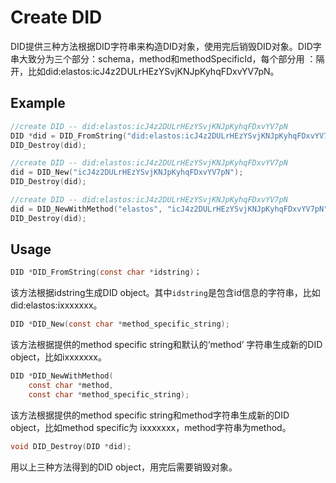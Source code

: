 # Create DID

DID提供三种方法根据DID字符串来构造DID对象，使用完后销毁DID对象。DID字串大致分为三个部分：schema，method和methodSpecificId，每个部分用 ：隔开，比如did:elastos:icJ4z2DULrHEzYSvjKNJpKyhqFDxvYV7pN。

## Example

```c
//create DID -- did:elastos:icJ4z2DULrHEzYSvjKNJpKyhqFDxvYV7pN
DID *did = DID_FromString("did:elastos:icJ4z2DULrHEzYSvjKNJpKyhqFDxvYV7pN");
DID_Destroy(did);

//create DID -- did:elastos:icJ4z2DULrHEzYSvjKNJpKyhqFDxvYV7pN
did = DID_New("icJ4z2DULrHEzYSvjKNJpKyhqFDxvYV7pN");
DID_Destroy(did);

//create DID -- did:elastos:icJ4z2DULrHEzYSvjKNJpKyhqFDxvYV7pN
did = DID_NewWithMethod("elastos", "icJ4z2DULrHEzYSvjKNJpKyhqFDxvYV7pN");
DID_Destroy(did);
```

## Usage

```c
DID *DID_FromString(const char *idstring)；
```

该方法根据idstring生成DID object。其中`idstring`是包含id信息的字符串，比如did:elastos:ixxxxxxx。

```c
DID *DID_New(const char *method_specific_string);
```

该方法根据提供的method specific string和默认的‘method’ 字符串生成新的DID object，比如ixxxxxxx。

```c
DID *DID_NewWithMethod(
    const char *method,
    const char *method_specific_string);
```

该方法根据提供的method specific string和method字符串生成新的DID object，比如method specific为 ixxxxxxx，method字符串为method。

```c
void DID_Destroy(DID *did);
```

用以上三种方法得到的DID object，用完后需要销毁对象。
